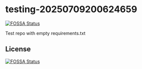 # testing-20250709200624659
[![FOSSA Status](https://app.fossa.com/api/projects/git%2Bgithub.com%2Fkirogum%2Ftesting-20250709200624659.svg?type=shield)](https://app.fossa.com/projects/git%2Bgithub.com%2Fkirogum%2Ftesting-20250709200624659?ref=badge_shield)

Test repo with empty requirements.txt


## License
[![FOSSA Status](https://app.fossa.com/api/projects/git%2Bgithub.com%2Fkirogum%2Ftesting-20250709200624659.svg?type=large)](https://app.fossa.com/projects/git%2Bgithub.com%2Fkirogum%2Ftesting-20250709200624659?ref=badge_large)